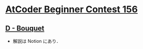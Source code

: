 # [AtCoder Beginner Contest 156](https://atcoder.jp/contests/abc156)

## [D - Bouquet](https://atcoder.jp/contests/abc156/tasks/abc156_d)
- 解説は Notion にあり．
